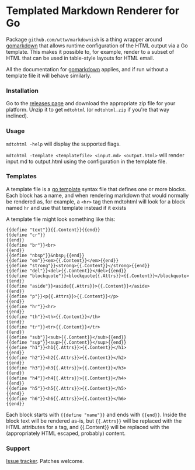 # Templated Markdown Renderer for Go

Package `github.com/wttw/markdownish` is a thing wrapper around [gomarkdown](https://github.com/gomarkdown/markdown)
that allows runtime configuration of the HTML output via a Go template. This makes it possible to, for example,
render to a subset of HTML that can be used in table-style layouts for HTML email.

All the documentation for [gomarkdown](https://github.com/gomarkdown/markdown) applies, and if run without
a template file it will behave similarly.

### Installation

Go to the [releases page](https://github.com/wttw/markdownish/releases/latest) and download the appropriate
zip file for your platform. Unzip it to get `mdtohtml` (or `mdtohtml.zip` if you're that way inclined).

### Usage

`mdtohtml -help` will display the supported flags.

`mdtohtml -template <templatefile> <input.md> <output.html>` will render input.md to output.html using the
configuration in the template file.

### Templates

A template file is a [go template](https://golang.org/pkg/text/template/) syntax file that defines one or more
blocks. Each block has a name, and when rendering markdown that would normally be rendered as, for example, a
`<hr>` tag then mdtohtml will look for a block named `hr` and use that template instead if it exists

A template file might look something like this:

```gotemplate
{{define "text"}}{{.Content}}{{end}}
{{define "cr"}}
{{end}}
{{define "br"}}<br>
{{end}}
{{define "nbsp"}}&nbsp;{{end}}
{{define "em"}}<em>{{.Content}}</em>{{end}}
{{define "strong"}}<strong>{{.Content}}</strong>{{end}}
{{define "del"}}<del>{{.Content}}</del>{{end}}
{{define "blockquote"}}<blockquote{{.Attrs}}>{{.Content}}</blockquote>
{{end}}
{{define "aside"}}<aside{{.Attrs}}>{{.Content}}</aside>
{{end}}
{{define "p"}}<p{{.Attrs}}>{{.Content}}</p>
{{end}}
{{define "hr"}}<hr>
{{end}}
{{define "th"}}<th>{{.Content}}</th>
{{end}}
{{define "tr"}}<tr>{{.Content}}</tr>
{{end}}
{{define "sub"}}<sub>{{.Content}}</sub>{{end}}
{{define "sup"}}<sup>{{.Content}}</sup>{{end}}
{{define "h1"}}<h1{{.Attrs}}>{{.Content}}</h1>
{{end}}
{{define "h2"}}<h2{{.Attrs}}>{{.Content}}</h2>
{{end}}
{{define "h3"}}<h3{{.Attrs}}>{{.Content}}</h3>
{{end}}
{{define "h4"}}<h4{{.Attrs}}>{{.Content}}</h4>
{{end}}
{{define "h5"}}<h5{{.Attrs}}>{{.Content}}</h5>
{{end}}
{{define "h6"}}<h6{{.Attrs}}>{{.Content}}</h6>
{{end}}

```

Each block starts with `{{define "name"}}` and ends with `{{end}}`. Inside the block text will be rendered as-is,
but `{{.Attrs}}` will be replaced with the HTML attributes for a tag, and {{.Content}} will be replaced with the
(appropriately HTML escaped, probably) content.

### Support

[Issue tracker](https://github.com/wttw/markdownish/issues). Patches welcome.